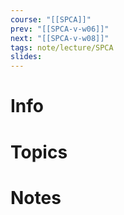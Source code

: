 ```yaml
---
course: "[[SPCA]]"
prev: "[[SPCA-v-w06]]"
next: "[[SPCA-v-w08]]"
tags: note/lecture/SPCA
slides:
---
```



# Info


# Topics


# Notes